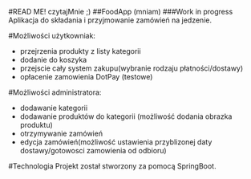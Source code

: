 #READ ME! czytajMnie ;)
##FoodApp (mniam)
###Work in progress
Aplikacja do składania i przyjmowanie zamówień na jedzenie.

#Możliwości użytkowniak:
- przejrzenia produkty z listy kategorii
- dodanie do koszyka
- przejscie cały system zakupu(wybranie rodzaju płatności/dostawy)
- opłacenie zamowienia DotPay (testowe)

#Możliwości administratora:
- dodawanie kategorii
- dodawanie produktów do kategorii (możliwość dodania obrazka produktu)
- otrzymywanie zamówień
- edycja zamówień(możliwość ustawienia przyblizonej daty dostawy/gotowosci zamowienia od odbioru)

#Technologia
Projekt został stworzony za pomocą SpringBoot.